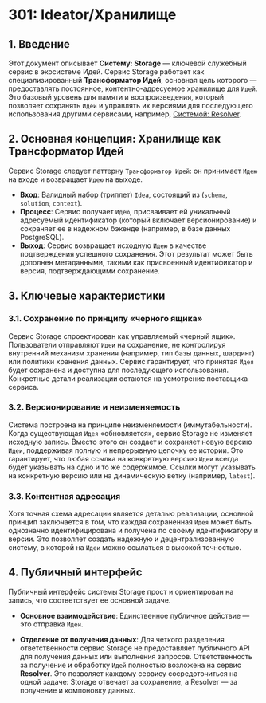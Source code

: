 # 301: Ideator/Хранилище

## 1. Введение

Этот документ описывает **Систему: Storage** — ключевой служебный сервис в экосистеме Идей. Сервис Storage работает как специализированный **Трансформатор Идей**, основная цель которого — предоставлять постоянное, контентно-адресуемое хранилище для `Идей`. Это базовый уровень для памяти и воспроизведения, который позволяет сохранять `Идеи` и управлять их версиями для последующего использования другими сервисами, например, [Системой: Resolver](./202_ideator_resolver.md).

## 2. Основная концепция: Хранилище как Трансформатор Идей

Сервис Storage следует паттерну `Трансформатор Идей`: он принимает `Идею` на входе и возвращает `Идею` на выходе.

- **Вход**: Валидный набор (триплет) `Idea`, состоящий из (`schema`, `solution`, `context`).
- **Процесс**: Сервис получает `Идею`, присваивает ей уникальный адресуемый идентификатор (который включает версионирование) и сохраняет ее в надежном бэкенде (например, в базе данных PostgreSQL).
- **Выход**: Сервис возвращает исходную `Идею` в качестве подтверждения успешного сохранения. Этот результат может быть дополнен метаданными, такими как присвоенный идентификатор и версия, подтверждающими сохранение.

## 3. Ключевые характеристики

### 3.1. Сохранение по принципу «черного ящика»

Сервис Storage спроектирован как управляемый «черный ящик». Пользователи отправляют `Идеи` на сохранение, не контролируя внутренний механизм хранения (например, тип базы данных, шардинг) или политики хранения данных. Сервис гарантирует, что принятая `Идея` будет сохранена и доступна для последующего использования. Конкретные детали реализации остаются на усмотрение поставщика сервиса.

### 3.2. Версионирование и неизменяемость

Система построена на принципе неизменяемости (иммутабельности). Когда существующая `Идея` «обновляется», сервис Storage не изменяет исходную запись. Вместо этого он создает и сохраняет новую версию `Идеи`, поддерживая полную и непрерывную цепочку ее истории. Это гарантирует, что любая ссылка на конкретную версию `Идеи` всегда будет указывать на одно и то же содержимое. Ссылки могут указывать на конкретную версию или на динамическую ветку (например, `latest`).

### 3.3. Контентная адресация

Хотя точная схема адресации является деталью реализации, основной принцип заключается в том, что каждая сохраненная `Идея` может быть однозначно идентифицирована и получена по своему идентификатору и версии. Это позволяет создать надежную и децентрализованную систему, в которой на `Идеи` можно ссылаться с высокой точностью.

## 4. Публичный интерфейс

Публичный интерфейс системы Storage прост и ориентирован на запись, что соответствует ее основной задаче.

- **Основное взаимодействие**: Единственное публичное действие — это отправка `Идеи`.

- **Отделение от получения данных**: Для четкого разделения ответственности сервис Storage не предоставляет публичного API для получения данных или выполнения запросов. Ответственность за получение и обработку `Идей` полностью возложена на сервис **Resolver**. Это позволяет каждому сервису сосредоточиться на одной задаче: Storage отвечает за сохранение, а Resolver — за получение и компоновку данных.